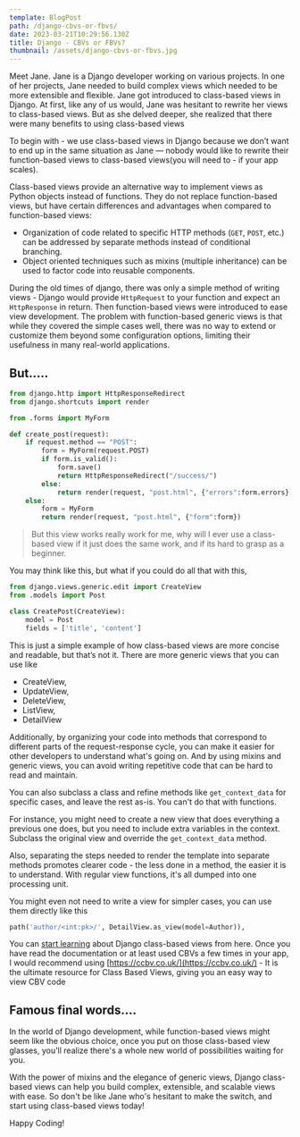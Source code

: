 ```yaml
---
template: BlogPost
path: /django-cbvs-or-fbvs/
date: 2023-03-21T10:29:56.130Z
title: Django - CBVs or FBVs?
thumbnail: /assets/django-cbvs-or-fbvs.jpg
---
```

Meet Jane. Jane is a Django developer working on various projects. In one of her projects, Jane needed to build complex views which needed to be more extensible and flexible. Jane got introduced to class-based views in Django. At first, like any of us would, Jane was hesitant to rewrite her views to class-based views. But as she delved deeper, she realized that there were many benefits to using class-based views

To begin with - we use class-based views in Django because we don’t want to end up in the same situation as Jane — nobody would like to rewrite their function-based views to class-based views(you will need to - if your app scales). 

Class-based views provide an alternative way to implement views as Python objects instead of functions. They do not replace function-based views, but have certain differences and advantages when compared to function-based views:

- Organization of code related to specific HTTP methods (`GET`, `POST`,
etc.) can be addressed by separate methods instead of conditional branching.
- Object oriented techniques such as mixins (multiple inheritance) can be
used to factor code into reusable components.

During the old times of django, there was only a simple method of writing views - Django would provide `HttpRequest` to your function and expect an `HttpResponse` in return. Then function-based views were introduced to ease view development. The problem with function-based generic views is that while they covered the simple cases well, there was no way to extend or customize them beyond some configuration options, limiting their usefulness in many real-world applications.

## But…..

```python
from django.http import HttpResponseRedirect
from django.shortcuts import render

from .forms import MyForm

def create_post(request):
	if request.method == "POST":
		form = MyForm(request.POST)
		if form.is_valid():
			form.save()
			return HttpResponseRedirect("/success/")
		else:
			return render(request, "post.html", {"errors":form.errors})
	else:
		form = MyForm
		return render(request, "post.html", {"form":form})
```

> But this view works really work for me, why will I ever use a class-based view if it just does the same work, and if its hard to grasp as a beginner.
> 

You may think like this, but what if you could do all that with this,

```python
from django.views.generic.edit import CreateView
from .models import Post

class CreatePost(CreateView):
	model = Post
	fields = ['title', 'content']
```

This is just a simple example of how class-based views are more concise and readable, but that’s not it. There are more generic views that you can use like

- CreateView,
- UpdateView,
- DeleteView,
- ListView,
- DetailView

Additionally, by organizing your code into methods that correspond to different parts of the request-response cycle, you can make it easier for other developers to understand what's going on. And by using mixins and generic views, you can avoid writing repetitive code that can be hard to read and maintain.

You can also subclass a class and refine methods like `get_context_data` for specific cases, and leave the rest as-is. You can't do that with functions.

For instance, you might need to create a new view that does everything a previous one does, but you need to include extra variables in the context. Subclass the original view and override the `get_context_data` method.

Also, separating the steps needed to render the template into separate methods promotes clearer code - the less done in a method, the easier it is to understand. With regular view functions, it's all dumped into one processing unit.

You might even not need to write a view for simpler cases, you can use them directly like this

```python
path('author/<int:pk>/', DetailView.as_view(model=Author)),
```

You can [start learning](https://docs.djangoproject.com/en/4.1/topics/class-based-views/intro/) about Django class-based views from here. Once you have read the documentation or at least used CBVs a few times in your app, I would recommend using [https://ccbv.co.uk/](https://ccbv.co.uk/) - It is the ultimate resource for Class Based Views, giving you an easy way to view CBV code

## Famous final words….

In the world of Django development, while function-based views might seem like the obvious choice, once you put on those class-based view glasses, you'll realize there's a whole new world of possibilities waiting for you. 

With the power of mixins and the elegance of generic views, Django class-based views can help you build complex, extensible, and scalable views with ease. So don't be like Jane who's hesitant to make the switch, and start using class-based views today!

Happy Coding!
